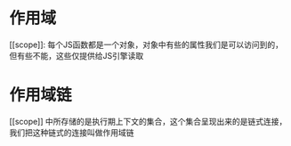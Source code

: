 # 作用域
[[scope]]: 每个JS函数都是一个对象，对象中有些的属性我们是可以访问到的，但有些不能，这些仅提供给JS引擎读取

# 作用域链
[[scope]] 中所存储的是执行期上下文的集合，这个集合呈现出来的是链式连接，我们把这种链式的连接叫做作用域链